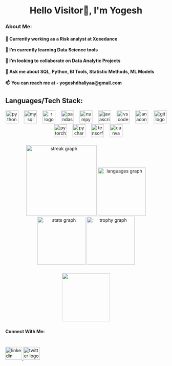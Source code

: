 ###

<h1 align="center">Hello Visitor👋, I'm Yogesh</h1>


### About Me:

<h4 align="left">🔭  Currently working as a Risk analyst at Xceedance<br><br>🌱 I’m currently learning Data Science tools<br><br>🤝 I’m looking to collaborate on Data Analytic Projects<br><br>💬 Ask me about SQL, Python, BI Tools, Statistic Methods, ML Models<br><br>📫 You can reach me at - yogeshdhaliyaa@gmail.com</h4>

###

<h2 align="left">Languages/Tech Stack:</h2>

<div align="center">
  <img src="https://cdn.jsdelivr.net/gh/devicons/devicon/icons/python/python-original.svg" height="40" alt="python logo"  />
  <img width="10" />
  <img src="https://cdn.jsdelivr.net/gh/devicons/devicon/icons/mysql/mysql-original.svg" height="40" alt="mysql logo"  />
  <img width="10" />
  <img src="https://cdn.jsdelivr.net/gh/devicons/devicon/icons/r/r-original.svg" height="40" alt="r logo"  />
  <img width="10" />
  <img src="https://cdn.simpleicons.org/pandas/150458" height="40" alt="pandas logo"  />
  <img width="10" />
  <img src="https://cdn.jsdelivr.net/gh/devicons/devicon/icons/numpy/numpy-original.svg" height="40" alt="numpy logo"  />
  <img width="10" />
  <img src="https://cdn.jsdelivr.net/gh/devicons/devicon/icons/javascript/javascript-original.svg" height="40" alt="javascript logo"  />
  <img width="10" />
  <img src="https://cdn.jsdelivr.net/gh/devicons/devicon/icons/vscode/vscode-original.svg" height="40" alt="vscode logo"  />
  <img width="10" />
  <img src="https://cdn.jsdelivr.net/gh/devicons/devicon/icons/anaconda/anaconda-original.svg" height="40" alt="anaconda logo"  />
  <img width="10" />
  <img src="https://cdn.jsdelivr.net/gh/devicons/devicon/icons/git/git-original.svg" height="40" alt="git logo"  />
  <img width="10" />
  <img src="https://cdn.jsdelivr.net/gh/devicons/devicon/icons/pytorch/pytorch-original.svg" height="40" alt="pytorch logo"  />
  <img width="10" />
  <img src="https://cdn.jsdelivr.net/gh/devicons/devicon/icons/pycharm/pycharm-original.svg" height="40" alt="pycharm logo"  />
  <img width="10" />
  <img src="https://cdn.jsdelivr.net/gh/devicons/devicon/icons/tensorflow/tensorflow-original.svg" height="40" alt="tensorflow logo"  />
  <img width="10" />
  <img src="https://cdn.jsdelivr.net/gh/devicons/devicon/icons/canva/canva-original.svg" height="40" alt="canva logo"  />
</div>

###

<div align="center">
  <img src="https://streak-stats.demolab.com?user=yogeshdhaliya&locale=en&mode=daily&theme=dark&hide_border=false&border_radius=5&order=3" height="220" alt="streak graph"  />
  <img src="https://github-readme-stats.vercel.app/api/top-langs?username=yogeshdhaliya&locale=en&hide_title=false&layout=compact&card_width=320&langs_count=5&theme=dark&hide_border=false&order=2" height="150" alt="languages graph"  />
  <img src="https://github-readme-stats.vercel.app/api?username=yogeshdhaliya&hide_title=false&hide_rank=false&show_icons=true&include_all_commits=true&count_private=true&disable_animations=false&theme=dark&locale=en&hide_border=false&order=1" height="150" alt="stats graph"  />
  <img src="https://github-profile-trophy.vercel.app?username=yogeshdhaliya&theme=darkhub&column=-1&row=1&margin-w=1&margin-h=1&no-bg=true&no-frame=false&order=4" height="150" alt="trophy graph"  />
</div>

###

<div align="center">
  <img height="150" src="https://i.giphy.com/media/v1.Y2lkPTc5MGI3NjExcTB5am1qaWFic2I1aDZmeWp4cWljemQzdnM1dGs4dDVxMHFncHdrOSZlcD12MV9pbnRlcm5hbF9naWZfYnlfaWQmY3Q9Zw/l0NwGpoOVLTAyUJSo/giphy.gif"  />
</div>

###

<h4 align="left">Connect With Me:</h4>

###

<br clear="both">

<div align="left">
  <a href="https://www.linkedin.com/in/yogeshdhaliyaa/" target="_blank">
    <img src="https://raw.githubusercontent.com/maurodesouza/profile-readme-generator/master/src/assets/icons/social/linkedin/default.svg" width="52" height="40" alt="linkedin logo"  />
  </a>
  <a href="https://twitter.com/yogitweett" target="_blank">
    <img src="https://raw.githubusercontent.com/maurodesouza/profile-readme-generator/master/src/assets/icons/social/twitter/default.svg" width="52" height="40" alt="twitter logo"  />
  </a>
</div>

###

